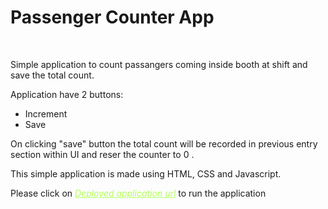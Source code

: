 <h1> Passenger Counter App </h1>
<br>
<p> Simple application to count passangers coming inside booth at shift and save the total count.</p> 
<p> Application have 2 buttons: </p>
  <ul>
    <li>Increment</li>
    <li>Save</li>
 </ul>
 <p> On clicking "save" button the total count will be recorded in previous entry section within UI and reser the counter to 0 .</p>
<p> This simple application is made using HTML, CSS and Javascript.</p>
<p> Please click on <i><a href="https://eclectic-smakager-d53228.netlify.app/" style="color:#B2FF59;">Deployed application url</a></i> to run the application</p>
